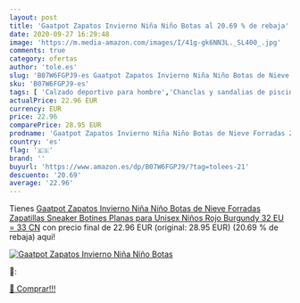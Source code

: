```yaml
---
layout: post
title: 'Gaatpot Zapatos Invierno Niña Niño Botas al 20.69 % de rebaja'
date: 2020-09-27 16:29:48
image: 'https://m.media-amazon.com/images/I/41g-gk6NN3L._SL400_.jpg'
comments: true
category: ofertas
author: 'tole.es'
slug: 'B07W6FGPJ9-es Gaatpot Zapatos Invierno Niña Niño Botas de Nieve Forradas...'
sku: 'B07W6FGPJ9-es'
tags: [ 'Calzado deportivo para hombre','Chanclas y sandalias de piscina para hombre','Sandalias de vestir para hombre','Zapatillas y calzado deportivo para hombre','Zapatos','Zapatos para hombre','Zapatos y complementos','botines','zapatos', ]
actualPrice: 22.96 EUR
currency: EUR
price: 22.96
comparePrice: 28.95 EUR
prodname: 'Gaatpot Zapatos Invierno Niña Niño Botas de Nieve Forradas Zapatillas Sneaker Botines Planas para Unisex Niños Rojo Burgundy  32 EU = 33 CN'
country: 'es'
flag: '🇪🇸'
brand: ''
buyurl: 'https://www.amazon.es/dp/B07W6FGPJ9/?tag=tolees-21'
descuento: '20.69'
average: '22.96'
---
```


Tienes [Gaatpot Zapatos Invierno Niña Niño Botas de Nieve Forradas Zapatillas Sneaker Botines Planas para Unisex Niños Rojo Burgundy  32 EU = 33 CN](https://www.amazon.es/dp/B07W6FGPJ9/?tag=tolees-21) con precio final de  22.96 EUR (original: 28.95 EUR) (20.69 %  de rebaja) aqui!

[![Gaatpot Zapatos Invierno Niña Niño Botas](https://m.media-amazon.com/images/I/41g-gk6NN3L._SL400_.jpg)](https://www.amazon.es/dp/B07W6FGPJ9/?tag=tolees-21)

🔎:


[🛒 Comprar!!!](https://www.amazon.es/dp/B07W6FGPJ9/?tag=tolees-21)
